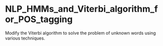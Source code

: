 # NLP_HMMs_and_Viterbi_algorithm_for_POS_tagging

Modify the Viterbi algorithm to solve the problem of unknown words using various techniques. 

